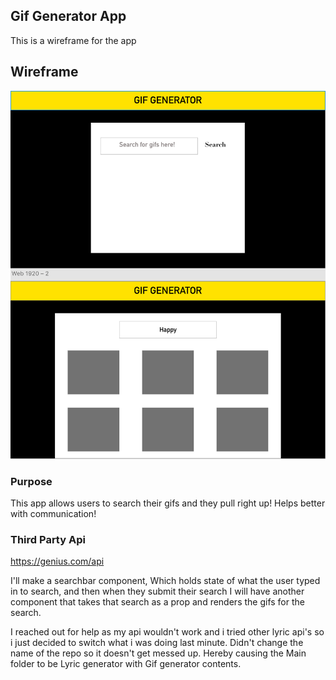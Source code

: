 ## Gif Generator App
This is a wireframe for the app

## Wireframe
![wireframe](./wireframe/wireframe.png)

### Purpose
This app allows users to search their gifs and they pull right up! Helps better with communication!


### Third Party Api
https://genius.com/api

I'll make a searchbar component, Which holds state of what the user typed in to search, and then when they submit their search I will have another component <Results /> that takes that search as a prop and renders the gifs for the search.

I reached out for help as my api wouldn't work and i tried other lyric api's so i just decided to switch what i was doing last minute. Didn't change the name of the repo so it doesn't get messed up. Hereby causing the Main folder to be Lyric generator with Gif generator contents.
